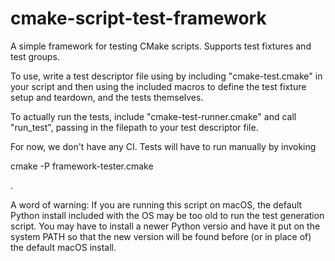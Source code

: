 # cmake-script-test-framework
A simple framework for testing CMake scripts. Supports test fixtures and test groups.

To use, write a test descriptor file using by including "cmake-test.cmake" in your script
and then using the included macros to define the test fixture setup and teardown, and the 
tests themselves.

To actually run the tests, include "cmake-test-runner.cmake" and call "run_test",
passing in the filepath to your test descriptor file.

For now, we don't have any CI.  Tests will have to run manually by invoking

cmake -P framework-tester.cmake

.

A word of warning: If you are running this script on macOS, the default Python
install included with the OS may be too old to run the test generation script.
You may have to install a newer Python versio and have it put on the system
PATH so that the new version will be found before (or in place of)
the default macOS install.
